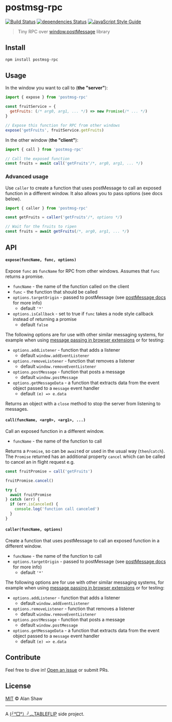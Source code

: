 # postmsg-rpc

[![Build Status](https://travis-ci.org/tableflip/postmsg-rpc.svg?branch=master)](https://travis-ci.org/tableflip/postmsg-rpc) [![dependencies Status](https://david-dm.org/tableflip/postmsg-rpc/status.svg)](https://david-dm.org/tableflip/postmsg-rpc) [![JavaScript Style Guide](https://img.shields.io/badge/code_style-standard-brightgreen.svg)](https://standardjs.com)

> Tiny RPC over [window.postMessage](https://developer.mozilla.org/en-US/docs/Web/API/Window/postMessage) library

## Install

```sh
npm install postmsg-rpc
```

## Usage

In the window you want to call to (**the "server"**):

```js
import { expose } from 'postmsg-rpc'

const fruitService = {
  getFruits: (/* arg0, arg1, ... */) => new Promise(/* ... */)
}

// Expose this function for RPC from other windows
expose('getFruits', fruitService.getFruits)
```

In the other window (**the "client"**):

```js
import { call } from 'postmsg-rpc'

// Call the exposed function
const fruits = await call('getFruits'/*, arg0, arg1, ... */)
```

### Advanced usage

Use `caller` to create a function that uses postMessage to call an exposed function in a different window. It also allows you to pass options (see docs below).

```js
import { caller } from 'postmsg-rpc'

const getFruits = caller('getFruits'/*, options */)

// Wait for the fruits to ripen
const fruits = await getFruits(/*, arg0, arg1, ... */)
```

## API

#### `expose(funcName, func, options)`

Expose `func` as `funcName` for RPC from other windows. Assumes that `func` returns a promise.

* `funcName` - the name of the function called on the client
* `func` - the function that should be called
* `options.targetOrigin` - passed to postMessage (see [postMessage docs](https://developer.mozilla.org/en-US/docs/Web/API/Window/postMessage) for more info)
    * default `'*'`
* `options.isCallback` - set to true if `func` takes a node style callback instead of returning a promise
    * default `false`

The following options are for use with other similar messaging systems, for example when using [message passing in browser extensions](https://developer.chrome.com/extensions/messaging) or for testing:

* `options.addListener` - function that adds a listener
    * default `window.addEventListener`
* `options.removeListener` - function that removes a listener
    * default `window.removeEventListener`
* `options.postMessage` - function that posts a message
    * default `window.postMessage`
* `options.getMessageData` - a function that extracts data from the event object passed to a `message` event handler
    * default `(e) => e.data`

Returns an object with a `close` method to stop the server from listening to messages.

#### `call(funcName, <arg0>, <arg1>, ...)`

Call an exposed function in a different window.

* `funcName` - the name of the function to call

Returns a `Promise`, so can be `await`ed or used in the usual way (`then`/`catch`). The `Promise` returned has an additional property `cancel` which can be called to cancel an in flight request e.g.

```js
const fruitPromise = call('getFruits')

fruitPromise.cancel()

try {
  await fruitPromise
} catch (err) {
  if (err.isCanceled) {
    console.log('function call canceled')
  }
}
```

#### `caller(funcName, options)`

Create a function that uses postMessage to call an exposed function in a different window.

* `funcName` - the name of the function to call
* `options.targetOrigin` - passed to postMessage (see [postMessage docs](https://developer.mozilla.org/en-US/docs/Web/API/Window/postMessage) for more info)
    * default `'*'`

The following options are for use with other similar messaging systems, for example when using [message passing in browser extensions](https://developer.chrome.com/extensions/messaging) or for testing:

* `options.addListener` - function that adds a listener
    * default `window.addEventListener`
* `options.removeListener` - function that removes a listener
    * default `window.removeEventListener`
* `options.postMessage` - function that posts a message
    * default `window.postMessage`
* `options.getMessageData` - a function that extracts data from the event object passed to a `message` event handler
    * default `(e) => e.data`

## Contribute

Feel free to dive in! [Open an issue](https://github.com/tableflip/postmsg-rpc/issues/new) or submit PRs.

## License

[MIT](LICENSE) © Alan Shaw

---
A [(╯°□°）╯︵TABLEFLIP](https://tableflip.io) side project.
